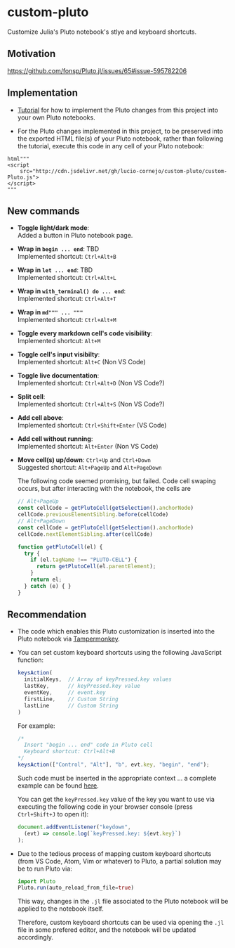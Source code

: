 # custom-pluto
Customize Julia's Pluto notebook's stlye and keyboard shortcuts.

## Motivation 

<https://github.com/fonsp/Pluto.jl/issues/65#issue-595782206>

## Implementation

- [Tutorial](https://youtu.be/PrgwadXNs0U) for how to implement
the Pluto changes from this project into your own Pluto notebooks.

- For the Pluto changes implemented in this project,
to be preserved into the exported HTML file(s) of your Pluto notebook, 
rather than following the tutorial, execute this code in any cell of your Pluto notebook:

```
html"""
<script
	src="http://cdn.jsdelivr.net/gh/lucio-cornejo/custom-pluto/custom-Pluto.js">
</script>
"""
```

## New commands

- **Toggle light/dark mode**: \
  Added a button in Pluto notebook page.

- **Wrap in `begin ... end`**: TBD \
  Implemented shortcut: `Ctrl+Alt+B`

- **Wrap in `let ... end`**: TBD \
  Implemented shortcut: `Ctrl+Alt+L`
  
- **Wrap in `with_terminal() do ... end`**: \
  Implemented shortcut: `Ctrl+Alt+T`

- **Wrap in `md""" ... """`** \
  Implemented shortcut: `Ctrl+Alt+M`
  
- **Toggle every markdown cell's code visibility**: \
  Implemented shortcut: `Alt+M`  

- **Toggle cell's input visibilty**: \
  Implemented shortcut: `Alt+C`  (Non VS Code)

- **Toggle live documentation**: \
  Implemented shortcut: `Ctrl+Alt+D`  (Non VS Code?)

- **Split cell**: \
  Implemented shortcut: `Ctrl+Alt+S`  (Non VS Code?)

- **Add cell above**: \
  Implemented shortcut: `Ctrl+Shift+Enter`  (VS Code)

- **Add cell without running**: \
  Implemented shortcut: `Alt+Enter`  (Non VS Code)

- **Move cell(s) up/down**: `Ctrl+Up` and `Ctrl+Down` \
  Suggested shortcut: `Alt+PageUp` and `Alt+PageDown`

  The following code seemed promising, but failed.
  Code cell swaping occurs, but after interacting
  with the notebook, the cells are 
  ```js
  // Alt+PageUp
  const cellCode = getPlutoCell(getSelection().anchorNode)
  cellCode.previousElementSibling.before(cellCode)
  // Alt+PageDown
  const cellCode = getPlutoCell(getSelection().anchorNode)
  cellCode.nextElementSibling.after(cellCode)

  function getPlutoCell(el) {
    try {
      if (el.tagName !== "PLUTO-CELL") {
        return getPlutoCell(el.parentElement);
      }
      return el;
    } catch (e) { }
  }
  ```

## Recommendation

- The code which enables this Pluto customization
is inserted into the Pluto notebook via
[Tampermonkey](https://chrome.google.com/webstore/detail/tampermonkey/dhdgffkkebhmkfjojejmpbldmpobfkfo?hl=en).

- You can set custom keyboard shortcuts using the
following JavaScript function:
  ```js
  keysAction(
    initialKeys,  // Array of keyPressed.key values
    lastKey,      // keyPressed.key value
    eventKey,     // event.key
    firstLine,    // Custom String
    lastLine      // Custom String
  )
  ```

  For example:
  ```js
  /*
    Insert "begin ... end" code in Pluto cell
    Keyboard shortcut: Ctrl+Alt+B
  */
  keysAction(["Control", "Alt"], "b", evt.key, "begin", "end");
  ```

  Such code must be inserted in the appropriate context ...
  a complete example can be found 
  [here](https://github.com/lucio-cornejo/custom-pluto/blob/main/custom-Pluto.js#L216).

  You can get the `keyPressed.key` value of the key you want to use
  via executing the following code in your browser console 
  (press `Ctrl+Shift+J` to open it):

  ```js
  document.addEventListener("keydown", 
    (evt) => console.log(`keyPressed.key: ${evt.key}`)
  );
  ```

- Due to the tedious process of mapping custom keyboard
shortcuts (from VS Code, Atom, Vim or whatever) to Pluto,
a partial solution may be to run Pluto via:

  ```julia
  import Pluto
  Pluto.run(auto_reload_from_file=true)
  ```

  This way, changes in the `.jl` file associated to the
  Pluto notebook will be applied to the notebook itself.

  Therefore, custom keyboard shortcuts can be used via
  opening the `.jl` file in some prefered editor,
  and the notebook will be updated accordingly.
